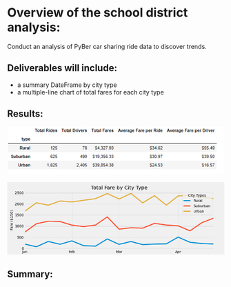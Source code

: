 # Overview of the school district analysis:
Conduct an analysis of PyBer car sharing ride data to discover trends.
## Deliverables will include:
* a summary DateFrame by city type
* a multiple-line chart of total fares for each city type

## Results:

 
 ![summary_dataframe](https://github.com/cortesh/PyBer_Analysis/blob/main/Resources/summary_dataframe.PNG)
 
 
 ![PyBer_fare_summary](https://github.com/cortesh/PyBer_Analysis/blob/main/analysis/PyBer_fare_summary.png)
 
 



## Summary: 

